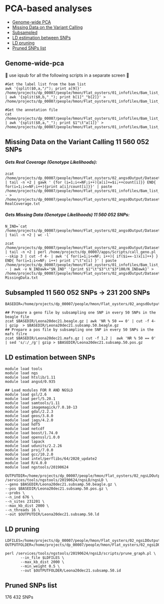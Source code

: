 PCA-based analyses
================

  - [Genome-wide PCA](#genome-wide-pca)
   - [Missing Data on the Variant Calling](#Missing-Data-on-the-Variant-Calling)
   - [Subsampled](#subsampled)
   - [LD estimation between SNPs](#LD-estimation-between-SNPs)
   - [LD pruning](#LD-pruning)
   - [Pruned SNPs list](#Pruned-SNPs-list)

## Genome-wide-pca
:oyster:    use iqsub for all the following scripts in a separate screen   :oyster:

```
#Get the label list from the bam list
awk '{split($0,a,"/"); print a[9]}' /home/projects/dp_00007/people/hmon/Flat_oysters/01_infofiles/Bam_list_13dec21 | awk '{split($0,b,"_"); print b[1]"_"b[2]}' > /home/projects/dp_00007/people/hmon/Flat_oysters/01_infofiles/Bam_list_13dec21.labels
```
```
#Get the annotation file 
cat /home/projects/dp_00007/people/hmon/Flat_oysters/01_infofiles/Bam_list_13dec21.labels | awk '{split($0,a,"_"); print $1"\t"a[1]}' > /home/projects/dp_00007/people/hmon/Flat_oysters/01_infofiles/Bam_list_13dec21.annot
```
## Missing Data on the Variant Calling 11 560 052 SNPs
##### Gets Real Coverage (_Genotype Likelihoods_):
```
zcat /home/projects/dp_00007/people/hmon/Flat_oysters/02_angsdOutput/Dataset_I/Leona20dec21.counts.gz | tail -n +2 | gawk ' {for (i=1;i<=NF;i++){a[i]+=$i;++count[i]}} END{ for(i=1;i<=NF;i++){print a[i]/count[i]}}' | paste /home/projects/dp_00007/people/hmon/Flat_oysters/01_infofiles/Bam_list_13dec21.labels - > /home/projects/dp_00007/people/hmon/Flat_oysters/02_angsdOutput/Dataset_I/Leona20dec21.GL-RealCoverage.txt
```
##### Gets Missing Data (_Genotype Likelihoods_) 11 560 052 SNPs:
```
N_IND=`cat /home/projects/dp_00007/people/hmon/Flat_oysters/02_angsdOutput/Dataset_I/Leona20dec21.beagle.gz | tail -n +2 | wc -l`

zcat /home/projects/dp_00007/people/hmon/Flat_oysters/02_angsdOutput/Dataset_I/Leona20dec21.beagle.gz | tail -n +2 | perl /home/projects/dp_00007/apps/Scripts/call_geno.pl --skip 3 | cut -f 4- | awk '{ for(i=1;i<=NF; i++){ if($i==-1)x[i]++} } END{ for(i=1;i<=NF; i++) print i"\t"x[i] }' | paste /home/projects/dp_00007/people/hmon/Flat_oysters/01_infofiles/Bam_list_13dec21.labels - | awk -v N_INDawk="$N_IND" '{print $1"\t"$3"\t"$3*100/N_INDawk}' > /home/projects/dp_00007/people/hmon/Flat_oysters/02_angsdOutput/Dataset_I/Leona20dec21.GL-MissingData.txt
``` 
## Subsampled 11 560 052 SNPs -> 231 200 SNPs
``` 
BASEDIR=/home/projects/dp_00007/people/hmon/Flat_oysters/02_angsdOutput/Dataset_I
 
## Prepare a geno file by subsampling one SNP in every 50 SNPs in the beagle file
zcat $BASEDIR/Leona20dec21.beagle.gz | awk 'NR % 50 == 0' | cut -f 4- | gzip  > $BASEDIR/Leona20dec21.subsamp.50.beagle.gz
## Prepare a pos file by subsampling one SNP in every 50 SNPs in the mafs filre
zcat $BASEDIR/Leona20dec21.mafs.gz | cut -f 1,2 |  awk 'NR % 50 == 0' | sed 's/:/_/g'| gzip > $BASEDIR/Leona20dec21.subsamp.50.pos.gz
``` 


## LD estimation between SNPs 
```
module load tools
module load ngs
module load htslib/1.11
module load angsd/0.935
```
```
## Load modules FOR R AND NGSLD
module load gsl/2.6
module load perl/5.20.1
module load samtools/1.11
module load imagemagick/7.0.10-13
module load gdal/2.2.3
module load geos/3.8.0
module load jags/4.2.0
module load hdf5
module load netcdf
module load boost/1.74.0
module load openssl/1.0.0
module load lapack
module load udunits/2.2.26
module load proj/7.0.0
module load gcc/10.2.0
module load intel/perflibs/64/2020_update2
module load R/4.0.0
module load ngstools/20190624
```
```
OUTPUTDIR=/home/projects/dp_00007/people/hmon/Flat_oysters/02_ngsLDOutput/Dataset_I
/services/tools/ngstools/20190624/ngsLD/ngsLD \
--geno $BASEDIR/Leona20dec21.subsamp.50.beagle.gz \
--pos $BASEDIR/Leona20dec21.subsamp.50.pos.gz \
--probs \
--n_ind 676 \
--n_sites 231201 \
--max_kb_dist 2000 \
--n_threads 16 \
--out $OUTPUTDIR/Leona20dec21.subsamp.50.ld
```
## LD pruning
```
LDFILES=/home/projects/dp_00007/people/hmon/Flat_oysters/02_ngsLDOutput/Dataset_I/Leona20dec21.subsamp.50.ld
OUTPUTFOLDER=/home/projects/dp_00007/people/hmon/Flat_oysters/02_ngsLDOutput/Dataset_I/
```
```
perl /services/tools/ngstools/20190624/ngsLD/scripts/prune_graph.pl \
       --in_file $LDFILES \
       --max_kb_dist 2000 \
       --min_weight 0.5 \
       --out $OUTPUTFOLDER/Leona20dec21.subsamp.50.id
```

## Pruned SNPs list
176 432 SNPs
